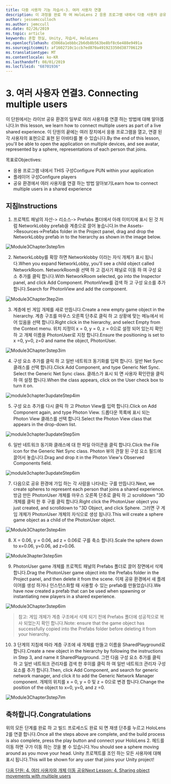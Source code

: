 ```yaml
---
title: 다중 사용자 기능 자습서-3. 여러 사용자 연결
description: 이 과정을 완료 하 여 HoloLens 2 응용 프로그램 내에서 다중 사용자 공유 환경을 구현 하는 방법을 알아보세요.
author: jessemcculloch
ms.author: jemccull
ms.date: 02/26/2019
ms.topic: article
keywords: 혼합 현실, Unity, 자습서, HoloLens
ms.openlocfilehash: d3068a1ebbbc2b6db8b563be8bf8c6e488e9491a
ms.sourcegitcommit: af1602710c1ccb7ed870a491923350d387706129
ms.translationtype: MT
ms.contentlocale: ko-KR
ms.lasthandoff: 08/01/2019
ms.locfileid: "68701936"
---
```

# <a name="3-connecting-multiple-users"></a><span data-ttu-id="3f477-105">3. 여러 사용자 연결</span><span class="sxs-lookup"><span data-stu-id="3f477-105">3. Connecting multiple users</span></span>

<span data-ttu-id="3f477-106">이 단원에서는 라이브 공유 환경의 일부로 여러 사용자를 연결 하는 방법에 대해 알아봅니다.</span><span class="sxs-lookup"><span data-stu-id="3f477-106">In this lesson, we learn how to connect multiple users as part of a live shared experience.</span></span> <span data-ttu-id="3f477-107">이 단원의 끝에는 여러 장치에서 응용 프로그램을 열고, 연결 된 각 사용자의 표현으로 표현 된 아바타를 볼 수 있습니다.</span><span class="sxs-lookup"><span data-stu-id="3f477-107">By the end of this lesson, you'll be able to open the application on multiple devices, and see avatar, represented by a sphere, representations of each person that joins.</span></span> 

<span data-ttu-id="3f477-108">목표로</span><span class="sxs-lookup"><span data-stu-id="3f477-108">Objectives:</span></span>

- <span data-ttu-id="3f477-109">응용 프로그램 내에서 THIS 구성</span><span class="sxs-lookup"><span data-stu-id="3f477-109">Configure PUN within your application</span></span>
- <span data-ttu-id="3f477-110">플레이어 구성</span><span class="sxs-lookup"><span data-stu-id="3f477-110">Configure players</span></span>
- <span data-ttu-id="3f477-111">공유 환경에서 여러 사용자를 연결 하는 방법 알아보기</span><span class="sxs-lookup"><span data-stu-id="3f477-111">Learn how to connect multiple users in a shared experience</span></span>

## <a name="instructions"></a><span data-ttu-id="3f477-112">지침</span><span class="sxs-lookup"><span data-stu-id="3f477-112">Instructions</span></span>

1. <span data-ttu-id="3f477-113">프로젝트 패널의 자산-> 리소스-> Prefabs 폴더에서 아래 이미지에 표시 된 것 처럼 NetworkLobby prefab을 계층으로 끌어 놓습니다.</span><span class="sxs-lookup"><span data-stu-id="3f477-113">In the Assets->Resources->Prefabs folder in the Project panel, drag and drop the NetworkLobby prefab in to the hierarchy as shown in the image below.</span></span>

![Module3Chapter3step1im](images/module3chapter3step1im.PNG)

2. <span data-ttu-id="3f477-115">NetworkLobby를 확장 하면 Networklobby 이라는 자식 개체가 표시 됩니다.</span><span class="sxs-lookup"><span data-stu-id="3f477-115">When you expand NetworkLobby, you'll see a child object called NetworkRoom.</span></span> <span data-ttu-id="3f477-116">NetworkRoom을 선택 하 고 검사기 패널로 이동 하 여 구성 요소 추가를 클릭 합니다.</span><span class="sxs-lookup"><span data-stu-id="3f477-116">With NetworkRoom selected, go into the Inspector panel, and click Add Component.</span></span> <span data-ttu-id="3f477-117">PhotonView를 검색 하 고 구성 요소를 추가 합니다.</span><span class="sxs-lookup"><span data-stu-id="3f477-117">Search for PhotonView and add the component.</span></span>

![Module3Chapter3tep2im](images/module3chapter3step2im.PNG)

3. <span data-ttu-id="3f477-119">계층에 빈 게임 개체를 새로 만듭니다.</span><span class="sxs-lookup"><span data-stu-id="3f477-119">Create a new empty game object in the hierarchy.</span></span> <span data-ttu-id="3f477-120">계층 구조를 마우스 오른쪽 단추로 클릭 하 고 상황에 맞는 메뉴에서 비어 있음을 선택 합니다.</span><span class="sxs-lookup"><span data-stu-id="3f477-120">Right click in the hierarchy, and select Empty from the Context menu.</span></span> <span data-ttu-id="3f477-121">위치 지정이 x = 0, y = 0, z = 0으로 설정 되어 있는지 확인 하 고 개체 이름을 PhotonUser로 지정 합니다.</span><span class="sxs-lookup"><span data-stu-id="3f477-121">Ensure the positioning is set to x =0, y=0, z=0 and name the object, PhotonUser.</span></span>

![Module3Chapter3step3im](images/module3chapter3step3im.PNG)

4. <span data-ttu-id="3f477-123">구성 요소 추가를 클릭 하 고 일반 네트워크 동기화를 입력 합니다. 일반 Net Sync 클래스를 선택 합니다.</span><span class="sxs-lookup"><span data-stu-id="3f477-123">Click Add Component, and type Generic Net Sync. Select the Generic Net Sync class.</span></span> <span data-ttu-id="3f477-124">클래스가 표시 되 면 사용자 확인란을 클릭 하 여 설정 합니다.</span><span class="sxs-lookup"><span data-stu-id="3f477-124">When the class appears, click on the User check box to turn it on.</span></span> 

![module3chapter3updateStep4im](images/module3chapter3updateStep4im.png)

5. <span data-ttu-id="3f477-126">구성 요소 추가를 다시 클릭 하 고 Photon View를 입력 합니다.</span><span class="sxs-lookup"><span data-stu-id="3f477-126">Click on Add Component again, and type Photon View.</span></span> <span data-ttu-id="3f477-127">드롭다운 목록에 표시 되는 Photon View 클래스를 선택 합니다.</span><span class="sxs-lookup"><span data-stu-id="3f477-127">Select the Photon View class that appears in the drop-down list.</span></span>

![module3chapter3updateStep5im](images/module3chapter3updateStep5im.png)

6. <span data-ttu-id="3f477-129">일반 네트워크 동기화 클래스에 대 한 파일 아이콘을 클릭 합니다.</span><span class="sxs-lookup"><span data-stu-id="3f477-129">Click the File icon for the Generic Net Sync class.</span></span> <span data-ttu-id="3f477-130">Photon 뷰의 관찰 된 구성 요소 필드에 끌어서 놓습니다.</span><span class="sxs-lookup"><span data-stu-id="3f477-130">Drag and drop it in the Photon View's Observed Components field.</span></span> 

![module3chapter3updateStep6im](images/module3chapter3updateStep6im.png) 

7. <span data-ttu-id="3f477-132">다음으로 공유 환경에 가입 하는 각 사람을 나타내는 구를 만듭니다.</span><span class="sxs-lookup"><span data-stu-id="3f477-132">Next, we create spheres to represent each person that joins a shared experience.</span></span> <span data-ttu-id="3f477-133">방금 만든 PhotonUser 개체를 마우스 오른쪽 단추로 클릭 하 고 scrolldown "3D 개체를 클릭 한 후 구를 클릭 합니다.</span><span class="sxs-lookup"><span data-stu-id="3f477-133">Right click the PhotonUser object you just created, and scrolldown to "3D Object, and click Sphere.</span></span> <span data-ttu-id="3f477-134">그러면 구 게임 개체가 PhotonUser 개체의 자식으로 생성 됩니다.</span><span class="sxs-lookup"><span data-stu-id="3f477-134">This will create a sphere game object as a child of the PhotonUser object.</span></span>

![Module3Chapter3step4im](images/module3chapter3step4im.PNG)

8. <span data-ttu-id="3f477-136">X = 0.06, y = 0.06, ad z = 0.06로 구를 축소 합니다.</span><span class="sxs-lookup"><span data-stu-id="3f477-136">Scale the sphere down to x=0.06, y=0.06, ad z=0.06.</span></span>

![Module3hapter3step5im](images/module3chapter3step5im.PNG)

9. <span data-ttu-id="3f477-138">PhotonUser game 개체를 프로젝트 패널의 Prefabs 폴더로 끌어 장면에서 삭제 합니다.</span><span class="sxs-lookup"><span data-stu-id="3f477-138">Drag the PhotonUser game object into the Prefabs folder in the Project panel, and then delete it from the scene.</span></span> <span data-ttu-id="3f477-139">이제 공유 환경에서 새 플레이어를 생성 하거나 인스턴스화할 때 사용할 수 있는 prefab를 만들었습니다.</span><span class="sxs-lookup"><span data-stu-id="3f477-139">We have now created a prefab that can be used when spawning or instantiating new players in a shared experience.</span></span>

![Module3Chapter3step6im](images/module3chapter3step6im.PNG)

> <span data-ttu-id="3f477-141">참고: 게임 개체가 계층 구조에서 삭제 되기 전에 Prefabs 폴더에 성공적으로 복사 되었는지 확인 합니다.</span><span class="sxs-lookup"><span data-stu-id="3f477-141">Note: ensure that the game object has successfully copied into the Prefabs folder before deleting it from your hierarchy.</span></span>

10. <span data-ttu-id="3f477-142">3 단계의 지침에 따라 계층 구조에 새 개체를 만들고 이름을 SharedPlayground로 합니다.</span><span class="sxs-lookup"><span data-stu-id="3f477-142">Create a new object in the hierarchy by following the instructions in Step 3, and name it SharedPlayground.</span></span> <span data-ttu-id="3f477-143">그런 다음 구성 요소 추가를 클릭 하 고 일반 네트워크 관리자를 검색 한 후이를 클릭 하 여 일반 네트워크 관리자 구성 요소를 추가 합니다.</span><span class="sxs-lookup"><span data-stu-id="3f477-143">Then, click Add Component, and search for generic network manager, and click it to add the Generic Network Manager component.</span></span> <span data-ttu-id="3f477-144">개체의 위치를 x = 0, y = 0 및 z = 0으로 변경 합니다.</span><span class="sxs-lookup"><span data-stu-id="3f477-144">Change the position of the object to x=0, y=0, and z =0.</span></span>

![Module3Chapter3step7im](images/module3chapter3step7im.PNG)


## <a name="congratulations"></a><span data-ttu-id="3f477-146">축하합니다.</span><span class="sxs-lookup"><span data-stu-id="3f477-146">Congratulations</span></span>

<span data-ttu-id="3f477-147">위의 모든 단계를 완료 하 고 빌드 프로세스도 완료 되 면 재생 단추를 누르고 HoloLens 2를 연결 합니다.</span><span class="sxs-lookup"><span data-stu-id="3f477-147">Once all the steps above are complete, and the build process is also complete, press the play button and connect your HoloLens 2.</span></span> <span data-ttu-id="3f477-148">헤드를 이동 하면 구가 이동 하는 것을 볼 수 있습니다.</span><span class="sxs-lookup"><span data-stu-id="3f477-148">You should see a sphere moving around as you move your head.</span></span> <span data-ttu-id="3f477-149">Unity 프로젝트를 조인 하는 모든 사용자에 대해 표시 됩니다.</span><span class="sxs-lookup"><span data-stu-id="3f477-149">This will be shown for any user that joins your Unity project!</span></span>

<span data-ttu-id="3f477-150">[다음 단원: 4. 여러 사용자와 개체 이동 공유](mrlearning-sharing(photon)-ch4.md)</span><span class="sxs-lookup"><span data-stu-id="3f477-150">[Next Lesson: 4. Sharing object movements with multiple users](mrlearning-sharing(photon)-ch4.md)</span></span>

